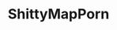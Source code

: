 ---
title: ShittyMapPorn
crosslinks:
- MapsWithoutNZ
- MapPorn
- mapporncirclejerk
- youtubefactsbot
- finlandConspiracy
- BrasilOnReddit
- MapsWithoutTasmania
- me_ira
- facepalm
- u_imguralbumbot
- botwatch
- xkcd
- dataisugly
- Serendipity
- AfricaIsNotACountry
- mapswithoutnewzealand
- SubAutoCorrectBot
- pics
- PornOverlords
- youtubot
---